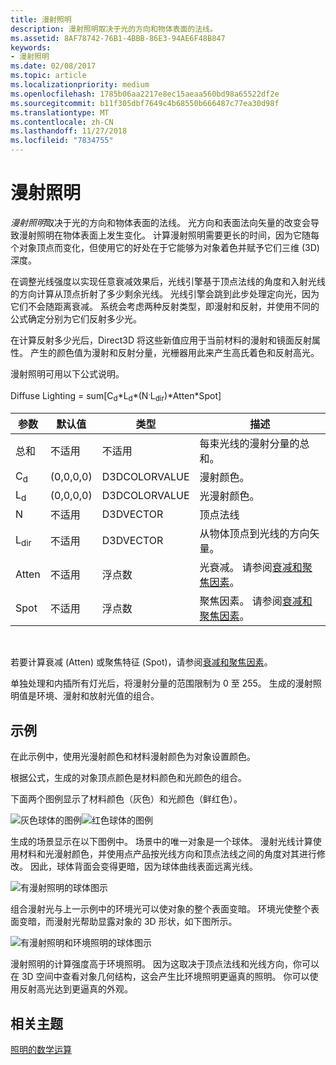 ```yaml
---
title: 漫射照明
description: 漫射照明取决于光的方向和物体表面的法线。
ms.assetid: 8AF78742-76B1-4BBB-86E3-94AE6F48B847
keywords:
- 漫射照明
ms.date: 02/08/2017
ms.topic: article
ms.localizationpriority: medium
ms.openlocfilehash: 1785b06aa2217e8ec15aeaa560bd98a65522df2e
ms.sourcegitcommit: b11f305dbf7649c4b68550b666487c77ea30d98f
ms.translationtype: MT
ms.contentlocale: zh-CN
ms.lasthandoff: 11/27/2018
ms.locfileid: "7834755"
---
```

# <a name="diffuse-lighting"></a>漫射照明


*漫射照明*取决于光的方向和物体表面的法线。 光方向和表面法向矢量的改变会导致漫射照明在物体表面上发生变化。 计算漫射照明需要更长的时间，因为它随每个对象顶点而变化，但使用它的好处在于它能够为对象着色并赋予它们三维 (3D) 深度。

在调整光线强度以实现任意衰减效果后，光线引擎基于顶点法线的角度和入射光线的方向计算从顶点折射了多少剩余光线。 光线引擎会跳到此步处理定向光，因为它们不会随距离衰减。 系统会考虑两种反射类型，即漫射和反射，并使用不同的公式确定分别为它们反射多少光。

在计算反射多少光后，Direct3D 将这些新值应用于当前材料的漫射和镜面反射属性。 产生的颜色值为漫射和反射分量，光栅器用此来产生高氏着色和反射高光。

漫射照明可用以下公式说明。

Diffuse Lighting = sum\[C<sub>d</sub>\*L<sub>d</sub>\*(N<sup>.</sup>L<sub>dir</sub>)\*Atten\*Spot\]

| 参数       | 默认值 | 类型          | 描述                                                                                      |
|-----------------|---------------|---------------|--------------------------------------------------------------------------------------------------|
| 总和             | 不适用           | 不适用           | 每束光线的漫射分量的总和。                                                     |
| C<sub>d</sub>   | (0,0,0,0)     | D3DCOLORVALUE | 漫射颜色。                                                                                   |
| L<sub>d</sub>   | (0,0,0,0)     | D3DCOLORVALUE | 光漫射颜色。                                                                             |
| N               | 不适用           | D3DVECTOR     | 顶点法线                                                                                    |
| L<sub>dir</sub> | 不适用           | D3DVECTOR     | 从物体顶点到光线的方向矢量。                                                |
| Atten           | 不适用           | 浮点数         | 光衰减。 请参阅[衰减和聚焦因素](attenuation-and-spotlight-factor.md)。 |
| Spot            | 不适用           | 浮点数         | 聚焦因素。 请参阅[衰减和聚焦因素](attenuation-and-spotlight-factor.md)。  |

 

若要计算衰减 (Atten) 或聚焦特征 (Spot)，请参阅[衰减和聚焦因素](attenuation-and-spotlight-factor.md)。

单独处理和内插所有灯光后，将漫射分量的范围限制为 0 至 255。 生成的漫射照明值是环境、漫射和放射光值的组合。

## <a name="span-idexamplespanspan-idexamplespanspan-idexamplespanexample"></a><span id="Example"></span><span id="example"></span><span id="EXAMPLE"></span>示例


在此示例中，使用光漫射颜色和材料漫射颜色为对象设置颜色。

根据公式，生成的对象顶点颜色是材料颜色和光颜色的组合。

下面两个图例显示了材料颜色（灰色）和光颜色（鲜红色）。

![灰色球体的图例](images/amb1.jpg)![红色球体的图例](images/lightred.jpg)

生成的场景显示在以下图例中。 场景中的唯一对象是一个球体。 漫射光线计算使用材料和光漫射颜色，并使用点产品按光线方向和顶点法线之间的角度对其进行修改。 因此，球体背面会变得更暗，因为球体曲线表面远离光线。

![有漫射照明的球体图示](images/lightd.jpg)

组合漫射光与上一示例中的环境光可以使对象的整个表面变暗。 环境光使整个表面变暗，而漫射光帮助显露对象的 3D 形状，如下图所示。

![有漫射照明和环境照明的球体图示](images/lightad.jpg)

漫射照明的计算强度高于环境照明。 因为这取决于顶点法线和光线方向，你可以在 3D 空间中查看对象几何结构，这会产生比环境照明更逼真的照明。 你可以使用反射高光达到更逼真的外观。

## <a name="span-idrelated-topicsspanrelated-topics"></a><span id="related-topics"></span>相关主题


[照明的数学运算](mathematics-of-lighting.md)

 

 





